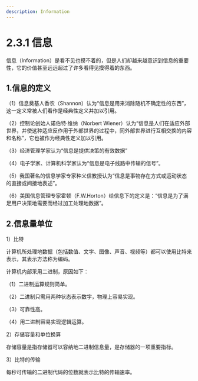 ```yaml
---
description: Information
---
```


# 2.3.1 信息

信息（Information）是看不见也摸不着的，但是人们却越来越意识到信息的重要性，它的价值甚至远远超过了许多看得见摸得着的东西。

## 1.信息的定义

（1）信息奠基人香农（Shannon）认为“信息是用来消除随机不确定性的东西”，这一定义常被人们看作是经典性定义并加以引用。

（2）控制论创始人诺伯特·维纳（Norbert Wiener）认为“信息是人们在适应外部世界，并使这种适应反作用于外部世界的过程中，同外部世界进行互相交换的内容和名称”，它也被作为经典性定义加以引用。

（3）经济管理学家认为“信息是提供决策的有效数据”

（4）电子学家、计算机科学家认为“信息是电子线路中传输的信号”。

（5）我国著名的信息学家专家种义信教授认为“信息是事物存在方式或运动状态的直接或间接地表述”。

（6）美国信息管理专家霍顿（F.W.Horton）给信息下的定义是：“信息是为了满足用户决策地需要而经过加工处理地数据”。

## 2.信息量单位

1）比特

计算机所处理地数据（包括数值、文字、图像、声音、视频等）都可以使用比特来表示，其表示方法称为编码。

计算机内部采用二进制，原因如下：

（1）二进制运算规则简单。

（2）二进制只需用两种状态表示数字，物理上容易实现。

（3）可靠性高。

（4）用二进制容易实现逻辑运算。

2）存储容量和单位换算

存储容量是指存储器可以容纳地二进制信息量，是存储器的一项重要指标。

3）比特的传输

每秒可传输的二进制代码的位数就表示比特的传输速率。
